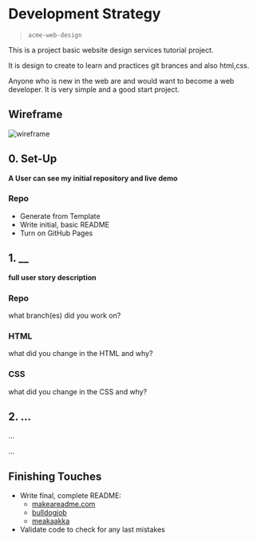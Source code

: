 # Development Strategy

> `acme-web-design`


This is a project basic website design services tutorial project.

It is design  to create  to learn and practices git brances and also html,css.

Anyone who is new in the web are and would want to become a web developer. It is very simple and a good start project.

## Wireframe

<!-- include a wireframe for your project in this repository, and display it here -->
<!-- wireframe.cc is a good site for getting started with wireframes -->
![wireframe]()

## 0. Set-Up

__A User can see my initial repository and live demo__

### Repo

- Generate from Template
- Write initial, basic README
- Turn on GitHub Pages

## 1. __

__full user story description__

### Repo

what branch(es) did you work on?

### HTML

what did you change in the HTML and why?

### CSS

what did you change in the CSS and why?

## 2. ...

...

...

## Finishing Touches

- Write final, complete README:
  - [makeareadme.com](https://www.makeareadme.com/)
  - [bulldogjob](https://bulldogjob.com/news/449-how-to-write-a-good-readme-for-your-github-project)
  - [meakaakka](https://medium.com/@meakaakka/a-beginners-guide-to-writing-a-kickass-readme-7ac01da88ab3)
- Validate code to check for any last mistakes
